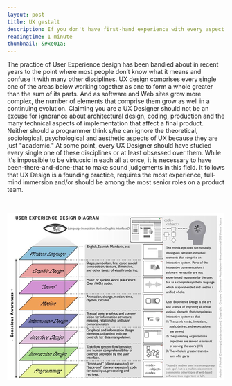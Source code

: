 ```yaml
---
layout: post
title: UX gestalt
description: If you don't have first-hand experience with every aspect of UX, you shouldn't claim that you specialize in it.
readingtime: 1 minute
thumbnail: &#xe01a;
---
```


The practice of User Experience design has been bandied about in recent years to the point where most people don’t know what it means and confuse it with many other disciplines. UX design comprises every single one of the areas below working together as one to form a whole greater than the sum of its parts. And as software and Web sites grow more complex, the number of elements that comprise them grow as well in a continuing evolution. Claiming you are a UX Designer should not be an excuse for ignorance about architectural design, coding, production and the many technical aspects of implementation that affect a final product. Neither should a programmer think s/he can ignore the theoretical, sociological, psychological and aesthetic aspects of UX because they are just "academic." At some point, every UX Designer should have studied every single one of these disciplines or at least obsessed over them. While it's impossible to be virtuosic in each all at once, it is necessary to have been-there-and-done-that to make sound judgements in this field. It follows that UX Design is a founding practice, requires the most experience, full-mind immersion and/or should be among the most senior roles on a product team.

<br />

![User Experience Gestalt](/assets/images/blog/ux-gestalt.png "")




